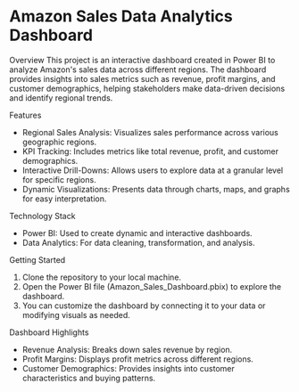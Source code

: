 # Amazon Sales Data Analytics Dashboard
Overview
This project is an interactive dashboard created in Power BI to analyze Amazon's sales data across different regions. The dashboard provides insights into sales metrics such as revenue, profit margins, and customer demographics, helping stakeholders make data-driven decisions and identify regional trends.

Features
 - Regional Sales Analysis: Visualizes sales performance across various geographic regions.
 - KPI Tracking: Includes metrics like total revenue, profit, and customer demographics.
 - Interactive Drill-Downs: Allows users to explore data at a granular level for specific regions.
 - Dynamic Visualizations: Presents data through charts, maps, and graphs for easy interpretation.
   
Technology Stack
 - Power BI: Used to create dynamic and interactive dashboards.
 - Data Analytics: For data cleaning, transformation, and analysis.
   
Getting Started
 1. Clone the repository to your local machine.
 2. Open the Power BI file (Amazon_Sales_Dashboard.pbix) to explore the dashboard.
 3. You can customize the dashboard by connecting it to your data or modifying visuals as needed.
    
Dashboard Highlights
 - Revenue Analysis: Breaks down sales revenue by region.
 - Profit Margins: Displays profit metrics across different regions.
 - Customer Demographics: Provides insights into customer characteristics and buying patterns. 
   



